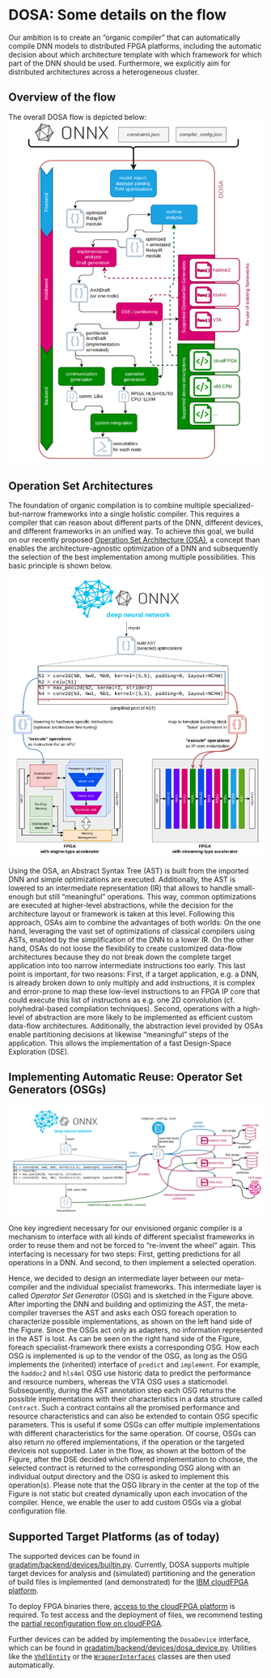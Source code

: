 DOSA: Some details on the flow
==================================

Our ambition is to create an “organic compiler” that can automatically compile DNN models
to distributed FPGA platforms, including the automatic decision about which architecture
template with which framework for which part of the DNN should be used. Furthermore,
we explicitly aim for distributed architectures across a heterogeneous cluster.

Overview of the flow
----------------------

The overall DOSA flow is depicted below: 
![DOSA flow](./dosa_flow_detail.png)

Operation Set Architectures
-------------------------------

The foundation of organic compilation is to combine multiple specialized-but-narrow frameworks into a single holistic compiler. 
This requires a compiler that can reason about different parts of the DNN, different devices, and different frameworks in an unified way. 
To achieve this goal, we build on our recently proposed [Operation Set Architecture (OSA)](https://ieeexplore.ieee.org/abstract/document/9984183), a concept than enables the architecture-agnostic optimization of a DNN and subsequently the selection of the best implementation among multiple possibilities. 
This basic principle is shown below.

![OSA concept simple](./osa_concpept_simple.png)

Using the OSA, an Abstract Syntax Tree (AST) is built from the imported DNN and simple optimizations are executed. Additionally, the AST is lowered to an intermediate representation (IR) that allows to handle small-enough but still “meaningful” operations.
This way, common optimizations are executed at higher-level abstractions, while the decision for the architecture layout or framework is taken at this level. 
Following this approach, OSAs aim to combine the advantages of both worlds: 
On the one hand, leveraging the vast set of optimizations of classical compilers using ASTs, enabled by the simplification of the DNN to a lower IR. On the other hand, OSAs do not loose the flexibility to create customized data-flow architectures because they do not break down the complete target application into too narrow intermediate instructions too early. 
This last point is important, for two reasons: First, if a target application, e.g. a DNN, is already broken down to only multiply and add instructions, it is complex and error-prone to map these low-level instructions to an FPGA IP core that could execute this list of instructions as e.g. one 2D convolution (cf. polyhedral-based compilation techniques). 
Second, operations with a high-level of abstraction are more likely to be implemented as efficient custom data-flow architectures. 
Additionally, the abstraction level provided by OSAs enable partitioning decisions at likewise “meaningful” steps of the application. This allows the implementation of a fast Design-Space Exploration (DSE).

Implementing Automatic Reuse: Operator Set Generators (OSGs)
---------------------------------------------------------------

![OSG concept simple](./osg_concept_simple.png)

One key ingredient necessary for our envisioned organic compiler is a mechanism to interface with all kinds of different specialist frameworks in order to reuse them and not be forced to “re-invent the wheel” again. 
This interfacing is necessary for two steps: First, getting predictions for all operations in a DNN. And second, to then implement a selected operation. 

Hence, we decided to design an intermediate layer between our meta-compiler and the individual specialist frameworks. This intermediate layer is called *Operator Set Generator* (OSG) and is sketched in the Figure above. 
After importing the DNN and building and optimizing the AST, the meta-compiler traverses the AST and asks each OSG foreach operation to characterize possible implementations, as shown on the left hand side of the Figure. 
Since the OSGs act only as adapters, no information represented in the AST is lost. 
As can be seen on the right hand side of the Figure, foreach specialist-framework there exists a corresponding OSG. 
How each OSG is implemented is up to the vendor of the OSG, as long as the OSG implements the (inherited) interface of `predict` and `implement`. 
For example, the `haddoc2` and `hls4ml` OSG use historic data to predict the performance and resource numbers, whereas the VTA OSG uses a staticmodel. 
Subsequently, during the AST annotation step each OSG returns the possible implementations with their characteristics in a data structure called `Contract`.
Such a contract contains all the promised performance and resource characteristics and can also be extended to contain OSG specific parameters. 
This is useful if some OSGs can offer multiple implementations with different characteristics for the same operation. 
Of course, OSGs can also return no offered implementations, if the operation or the targeted deviceis not supported. 
Later in the flow, as shown at the bottom of the Figure, after the DSE decided which offered implementation to choose, the selected contract is returned to the corresponding OSG along with an individual output directory and the OSG is asked to implement this operation(s). 
Please note that the OSG library in the center at the top of the Figure is not static but created dynamically upon each invocation of the compiler. Hence, we enable the user to add custom OSGs via a global configuration file. 


Supported Target Platforms (as of today)
------------------------------------------

The supported devices can be found in [gradatim/backend/devices/builtin.py](../gradatim/backend/devices/builtin.py). 
Currently, DOSA supports multiple target devices for analysis and (simulated) partitioning and the generation of build files is implemented (and demonstrated) for the [IBM cloudFPGA platform](https://github.com/cloudFPGA). 

To deploy FPGA binaries there, [access to the cloudFPGA platform](https://cloudfpga.github.io/Doc/index.html) is required. To test access and the deployment of files, we recommend testing the [partial reconfiguration flow on cloudFPGA](https://cloudfpga.github.io/Doc/pages/GETTING_STARTED/getting_started.html#how-to-partial-reconfiguration). 

Further devices can be added by implementing the `DosaDevice` interface, which can be found in [gradatim/backend/devices/dosa_device.py](../gradatim/backend/devices/dosa_device.py). 
Utilities like the [`VhdlEntity`](../gradatim/backend/codeGen/VhdlEntity.py) or the [`WrapperInterfaces`](../gradatim/backend/codeGen/WrapperInterfaces.py) classes are then used automatically.




